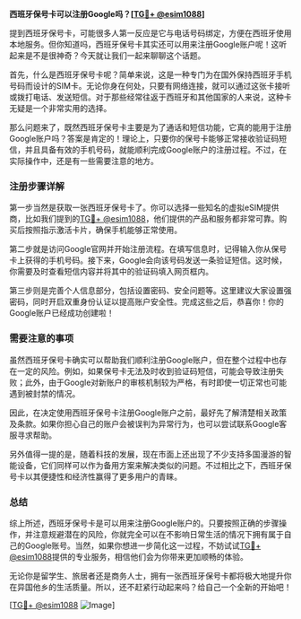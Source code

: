 **西班牙保号卡可以注册Google吗？[[TG💪+ @esim1088](https://t.me/s/esim1088)]**

提到西班牙保号卡，可能很多人第一反应是它与电话号码绑定，方便在西班牙使用本地服务。但你知道吗，西班牙保号卡其实还可以用来注册Google账户呢！这听起来是不是很神奇？今天就让我们一起来聊聊这个话题。

首先，什么是西班牙保号卡呢？简单来说，这是一种专门为在国外保持西班牙手机号码而设计的SIM卡。无论你身在何处，只要有网络连接，就可以通过这张卡接听或拨打电话、发送短信。对于那些经常往返于西班牙和其他国家的人来说，这种卡无疑是一个非常实用的选择。

那么问题来了，既然西班牙保号卡主要是为了通话和短信功能，它真的能用于注册Google账户吗？答案是肯定的！理论上，只要你的保号卡能够正常接收验证码短信，并且具备有效的手机号码，就能顺利完成Google账户的注册过程。不过，在实际操作中，还是有一些需要注意的地方。

### 注册步骤详解

第一步当然是获取一张西班牙保号卡了。你可以选择一些知名的虚拟eSIM提供商，比如我们提到的[TG💪+ @esim1088](https://t.me/s/esim1088)，他们提供的产品和服务都非常可靠。购买后按照指示激活卡片，确保手机能够正常使用。

第二步就是访问Google官网并开始注册流程。在填写信息时，记得输入你从保号卡上获得的手机号码。接下来，Google会向该号码发送一条验证短信。这时候，你需要及时查看短信内容并将其中的验证码填入网页框内。

第三步则是完善个人信息部分，包括设置密码、安全问题等。这里建议大家设置强密码，同时开启双重身份认证以提高账户安全性。完成这些之后，恭喜你！你的Google账户已经成功创建啦！

### 需要注意的事项

虽然西班牙保号卡确实可以帮助我们顺利注册Google账户，但在整个过程中也存在一定的风险。例如，如果保号卡无法及时收到验证码短信，可能会导致注册失败；此外，由于Google对新账户的审核机制较为严格，有时即使一切正常也可能遇到被封禁的情况。

因此，在决定使用西班牙保号卡注册Google账户之前，最好先了解清楚相关政策及条款。如果你担心自己的账户会被误判为异常行为，也可以尝试联系Google客服寻求帮助。

另外值得一提的是，随着科技的发展，现在市面上还出现了不少支持多国漫游的智能设备，它们同样可以作为备用方案来解决类似的问题。不过相比之下，西班牙保号卡以其便捷性和经济性赢得了更多用户的青睐。

### 总结

综上所述，西班牙保号卡是可以用来注册Google账户的。只要按照正确的步骤操作，并注意规避潜在的风险，你就完全可以在不影响日常生活的情况下拥有属于自己的Google账号。当然，如果你想进一步简化这一过程，不妨试试[TG💪+ @esim1088](https://t.me/s/esim1088)提供的专业服务，相信他们会为你带来更加顺畅的体验。

无论你是留学生、旅居者还是商务人士，拥有一张西班牙保号卡都将极大地提升你在异国他乡的生活质量。所以，还不赶紧行动起来吗？给自己一个全新的开始吧！

[[TG💪+ @esim1088](https://t.me/s/esim1088) ![Image](https://i.postimg.cc/4NQfJmqS/Snipaste-2025-05-13-00-14-12.png)]